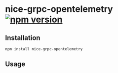 # nice-grpc-opentelemetry [![npm version][npm-image]][npm-url]

## Installation

    npm install nice-grpc-opentelemetry

## Usage

[npm-image]: https://badge.fury.io/js/nice-grpc-opentelemetry.svg
[npm-url]: https://badge.fury.io/js/nice-grpc-opentelemetry
